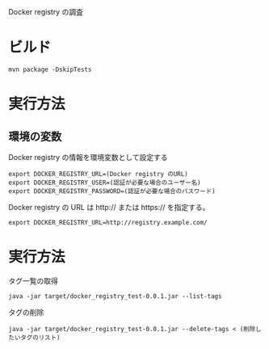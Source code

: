 Docker registry の調査


# ビルド

```
mvn package -DskipTests
```

# 実行方法
## 環境の変数

Docker registry の情報を環境変数として設定する

```
export DOCKER_REGISTRY_URL=(Docker registry のURL)
export DOCKER_REGISTRY_USER=(認証が必要な場合のユーザー名)
export DOCKER_REGISTRY_PASSWORD=(認証が必要な場合のパスワード)
```

Docker registry の URL は http:// または https:// を指定する。

```
export DOCKER_REGISTRY_URL=http://registry.example.com/
```

# 実行方法

タグ一覧の取得

```
java -jar target/docker_registry_test-0.0.1.jar --list-tags
```

タグの削除

```
java -jar target/docker_registry_test-0.0.1.jar --delete-tags < (削除したいタグのリスト)
```
